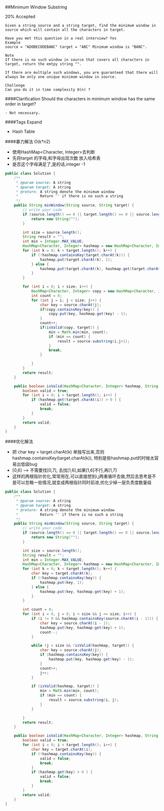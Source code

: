 ##Minimum Window Substring

20% Accepted

	Given a string source and a string target, find the minimum window in source which will contain all the characters in target.

	Have you met this question in a real interview? Yes
	Example
	source = "ADOBECODEBANC" target = "ABC" Minimum window is "BANC".

	Note
	If there is no such window in source that covers all characters in target, return the emtpy string "".

	If there are multiple such windows, you are guaranteed that there will always be only one unique minimum window in source.

	Challenge
	Can you do it in time complexity O(n) ?

####Clarification
Should the characters in minimum window has the same order in target?

    - Not necessary.

####Tags Expand
- Hash Table


####暴力解法 O(k*n2)
- 使用HashMap<Character, Integer>去判断
- 先将target 的字母,和字母出现次数 放入哈希表
- 是否这个字母满足了,是的话,integer -1

```java
public class Solution {
    /**
     * @param source: A string
     * @param target: A string
     * @return: A string denote the minimum window
     *          Return "" if there is no such a string
     */
    public String minWindow(String source, String target) {
        // write your code
        if (source.length() == 0 || target.length() == 0 || source.length() < target.length()) {
            return new String("");
        }

        int size = source.length();
        String result = "";
        int min = Integer.MAX_VALUE;
        HashMap<Character, Integer> hashmap = new HashMap<Character, Integer>();
        for (int k = 0; k < target.length(); k++) {
            if (!hashmap.containsKey(target.charAt(k))) {
                hashmap.put(target.charAt(k), 1);
            } else {
                hashmap.put(target.charAt(k), hashmap.get(target.charAt(k)) + 1);
            }
        }

        for (int i = 0; i < size; i++) {
            HashMap<Character, Integer> copy = new HashMap<Character, Integer>(hashmap);
            int count = 0;
            for (int j = i; j < size; j++) {
                char key = source.charAt(j);
                if(copy.containsKey(key)) {
                    copy.put(key, hashmap.get(key) - 1);
                }
                count++;
                if(isValid(copy, target)) {
                    min = Math.min(min, count);
                    if (min == count) {
                        result = source.substring(i,j+1);
                    }
                    break;
                }

            }
        }
        return result;
    }

    public boolean isValid(HashMap<Character, Integer> hashmap, String target) {
        boolean valid = true;
        for (int i = 0; i < target.length(); i++) {
            if (hashmap.get(target.charAt(i)) > 0 ) {
                valid = false;
                break;
            }
        }
        return valid;
    }
}

```



####优化解法
- 把 char key = target.charAt(k) 单独写出来,否则 hashmap.containsKey(target.charAt(k)), 特别是些hashmap.put的时候太容易出低级bug
- [0,6] --> 不需要找[0,7], 去找[1,6],如果[1,6]不行,再[1,7]
- 这样的两根指针优化,常常用在,可以直接想到i,j两重循环去做,然后去思考是不是可以忽略一些情况,就变成两根指针同时前进,优化少掉一层负责度数量级

```java
public class Solution {
    /**
     * @param source: A string
     * @param target: A string
     * @return: A string denote the minimum window
     *          Return "" if there is no such a string
     */
    public String minWindow(String source, String target) {
        // write your code
        if (source.length() == 0 || target.length() == 0 || source.length() < target.length()) {
            return new String("");
        }

        int size = source.length();
        String result = "";
        int min = Integer.MAX_VALUE;
        HashMap<Character, Integer> hashmap = new HashMap<Character, Integer>();
        for (int k = 0; k < target.length(); k++) {
            char key = target.charAt(k);
            if (!hashmap.containsKey(key)) {
                hashmap.put(key, 1);
            } else {
                hashmap.put(key, hashmap.get(key) + 1);
            }
        }

        int count = 0;
        for (int i = 0, j = 0; i < size && j <= size; i++) {
            if (i != 0 && hashmap.containsKey(source.charAt(i - 1))) {
                char key = source.charAt(i - 1);
                hashmap.put(key, hashmap.get(key) + 1);
                count--;
            }

            while (j < size && !isValid(hashmap, target)) {
                char key = source.charAt(j);
                if (hashmap.containsKey(key)) {
                    hashmap.put(key, hashmap.get(key) - 1);
                }
                count++;
                j++;
            }

            if (isValid(hashmap, target)) {
                min = Math.min(min, count);
                if (min == count) {
                    result = source.substring(i, j);
                }
            }

        }
        return result;
    }

    public boolean isValid(HashMap<Character, Integer> hashmap, String target) {
        boolean valid = true;
        for (int i = 0; i < target.length(); i++) {
            char key = target.charAt(i);
            if (!hashmap.containsKey(key)) {
                valid = false;
                break;
            }
            if (hashmap.get(key) > 0 ) {
                valid = false;
                break;
            }
        }
        return valid;
    }
}

```
